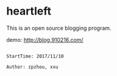 # heartleft

This is an open source blogging program.

demo: http://blog.910216.com/



                                                                                StartTime: 2017/11/10
                                                                                Author: zpzhou, xxu
